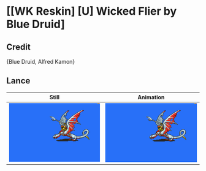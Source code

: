 # [\[WK Reskin\] \[U\] Wicked Flier by Blue Druid]

## Credit

{Blue Druid, Alfred Kamon}

## Lance

| Still | Animation |
| :---: | :-------: |
| ![Lance still](./Lance_000.png) | ![Lance animation](./Lance.gif) |
